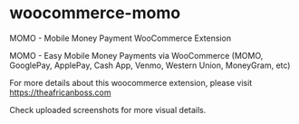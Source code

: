 # woocommerce-momo
MOMO - Mobile Money Payment WooCommerce Extension

MOMO - Easy Mobile Money Payments via WooCommerce (MOMO, GooglePay, ApplePay, Cash App, Venmo, Western Union, MoneyGram, etc)

For more details about this woocommerce extension, please visit https://theafricanboss.com

Check uploaded screenshots for more visual details.
